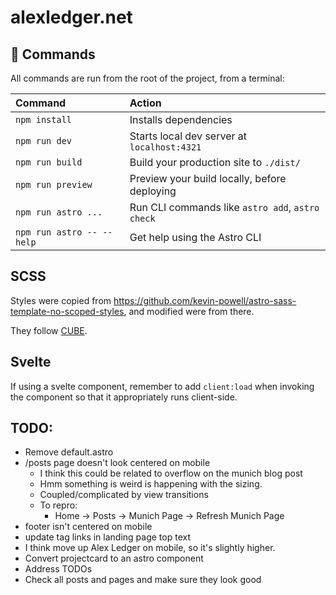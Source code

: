 # alexledger.net

## 🧞 Commands

All commands are run from the root of the project, from a terminal:

| Command                   | Action                                           |
| :------------------------ | :----------------------------------------------- |
| `npm install`             | Installs dependencies                            |
| `npm run dev`             | Starts local dev server at `localhost:4321`      |
| `npm run build`           | Build your production site to `./dist/`          |
| `npm run preview`         | Preview your build locally, before deploying     |
| `npm run astro ...`       | Run CLI commands like `astro add`, `astro check` |
| `npm run astro -- --help` | Get help using the Astro CLI                     |

## SCSS

Styles were copied from https://github.com/kevin-powell/astro-sass-template-no-scoped-styles, and modified were from there.

They follow [CUBE](https://cube.fyi/).

## Svelte

If using a svelte component, remember to add `client:load` when invoking the component so that it appropriately runs client-side.

## TODO:

- Remove default.astro
- /posts page doesn't look centered on mobile
  - I think this could be related to overflow on the munich blog post
  - Hmm something is weird is happening with the sizing.
  - Coupled/complicated by view transitions
  - To repro:
    - Home -> Posts -> Munich Page -> Refresh Munich Page
- footer isn't centered on mobile
- update tag links in landing page top text
- I think move up Alex Ledger on mobile, so it's slightly higher.
- Convert projectcard to an astro component
- Address TODOs
- Check all posts and pages and make sure they look good
